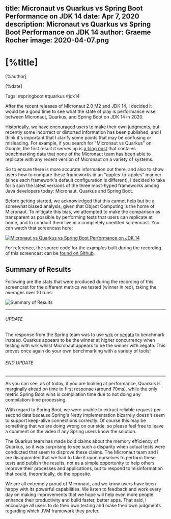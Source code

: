 title: Micronaut vs Quarkus vs Spring Boot Performance on JDK 14
date: Apr 7, 2020  
description: Micronaut vs Quarkus vs Spring Boot Performance on JDK 14
author: Graeme Rocher
image: 2020-04-07.png
---

# [%title]

[%author]

[%date] 

Tags: #springboot #quarkus #jdk14

After the recent releases of Micronaut 2.0 M2 and JDK 14, I decided it would be a good time to see what the state of play is performance wise between Micronaut, Quarkus, and Spring Boot on JDK 14 in 2020.

Historically, we have encouraged users to make their own judgments, but recently some incorrect or distorted information has been published, and I think it's important that I clarify some points that may be confusing or misleading. For example, if you search for "Micronaut vs Quarkus" on Google, the first result it serves up is [a blog post](https://simply-how.com/quarkus-vs-micronaut) that contains benchmarking data that none of the Micronaut team has been able to replicate with any recent version of Micronaut on a variety of systems.

So to ensure there is more accurate information out there, and also to show users how to compare these frameworks in an "apples-to-apples" manner (since each framework's default configuration is different), I decided to take for a spin the latest versions of the three most-hyped frameworks among Java developers today: Micronaut, Quarkus and Spring Boot.

Before getting started, we acknowledged that this cannot help but be a somewhat biased analysis, given that Object Computing is the home of Micronaut. To mitigate this bias, we attempted to make the comparison as transparent as possible by performing tests that users can replicate at home, and to conduct them live in a completely unedited screencast. You can watch that screencast here:

[![Micronaut vs Quarkus vs Spring Boot Performance on JDK 14](2020-04-07-img01.gif)](https://youtu.be/rJFgdFIs_k8 "Micronaut vs Quarkus vs Spring Boot Performance on JDK 14")

For reference, the source code for the examples built during the recording of this screencast can be [found on Github](https://github.com/graemerocher/framework-comparison-2020).

## Summary of Results

Following are the stats that were produced during the recording of this screencast for the different metrics we tested (winner in red), taking the averages over 10 runs:

![Summary of Results](2020-04-07-img02.jpeg)

----
###### UPDATE

The response from the Spring team was to use [wrk](https://github.com/wg/wrk) or [vegata](https://github.com/tsenart/vegeta) to benchmark instead. Quarkus appears to be the winner at higher concurrency when testing with wrk whilst Micronaut appears to be the winner with vegata. This proves once again do your own benchmarking with a variety of tools!

###### END UPDATE
----

As you can see, as of today, if you are looking at performance, Quarkus is marginally ahead on time to first response (around 70ms), while the only metric Spring Boot wins is compilation time due to not doing any compilation-time processing.

With regard to Spring Boot, we were unable to extract reliable request-per-second data because Spring's Netty implementation bizarrely doesn't seem to support keep-alive connections correctly. Of course this may be something that we are doing wrong on our side, so please feel free to leave a comment on the video if any Spring users know the solution.

The Quarkus team has made bold claims about the memory efficiency of Quarkus, so it was surprising to see such a disparity when actual tests were conducted that seem to disprove these claims. The Micronaut team and I are disappointed that we had to take it upon ourselves to perform these tests and publish the results, not as a simple opportunity to help others improve their processes and applications, but to respond to misinformation that could, theoretically, do the opposite. 

We are all extremely proud of Micronaut, and we know users have been happy with its powerful capabilities. We listen to feedback and work every day on making improvements that we hope will help even more people enhance their productivity and build faster, better apps. That said, I encourage all users to do their own testing and make their own judgments regarding which JVM framework they prefer.
